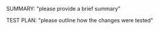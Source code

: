 SUMMARY:
"please provide a brief summary"


TEST PLAN:
"please outline how the changes were tested"
